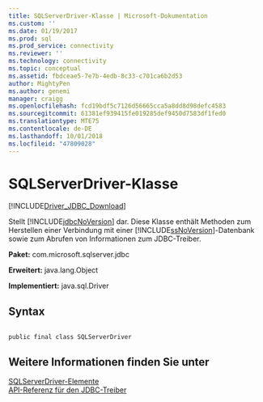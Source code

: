 ```yaml
---
title: SQLServerDriver-Klasse | Microsoft-Dokumentation
ms.custom: ''
ms.date: 01/19/2017
ms.prod: sql
ms.prod_service: connectivity
ms.reviewer: ''
ms.technology: connectivity
ms.topic: conceptual
ms.assetid: fbdceae5-7e7b-4edb-8c33-c701ca6b2d53
author: MightyPen
ms.author: genemi
manager: craigg
ms.openlocfilehash: fcd19bdf5c7126d56665cca5a8dd8d98defc4583
ms.sourcegitcommit: 61381ef939415fe019285def9450d7583df1fed0
ms.translationtype: MTE75
ms.contentlocale: de-DE
ms.lasthandoff: 10/01/2018
ms.locfileid: "47809028"
---
```

# <a name="sqlserverdriver-class"></a>SQLServerDriver-Klasse
[!INCLUDE[Driver_JDBC_Download](../../../includes/driver_jdbc_download.md)]

  Stellt [!INCLUDE[jdbcNoVersion](../../../includes/jdbcnoversion_md.md)] dar. Diese Klasse enthält Methoden zum Herstellen einer Verbindung mit einer [!INCLUDE[ssNoVersion](../../../includes/ssnoversion-md.md)]-Datenbank sowie zum Abrufen von Informationen zum JDBC-Treiber.  
  
 **Paket:** com.microsoft.sqlserver.jdbc  
  
 **Erweitert:** java.lang.Object  
  
 **Implementiert:** java.sql.Driver  
  
## <a name="syntax"></a>Syntax  
  
```  
  
public final class SQLServerDriver  
```  
  
## <a name="see-also"></a>Weitere Informationen finden Sie unter  
 [SQLServerDriver-Elemente](../../../connect/jdbc/reference/sqlserverdriver-members.md)   
 [API-Referenz für den JDBC-Treiber](../../../connect/jdbc/reference/jdbc-driver-api-reference.md)  
  
  
